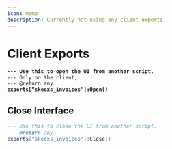 ```yaml
---
icon: memo
description: Currently not using any client exports.
---
```


# Client Exports

<pre class="language-lua"><code class="lang-lua"><strong>--- Use this to open the UI from another script.
</strong>--- Only on the client;
--- @return any
<strong>exports["skeexs_invoices"]:Open()
</strong></code></pre>

## Close Interface

```lua
--- Use this to close the UI from another script.
--- @return any
exports["skeexs_invoices"]:Close()
```
